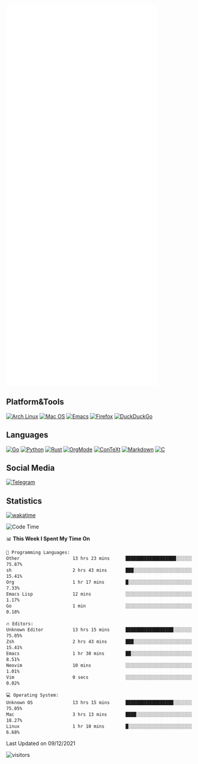 ![Metrics](https://github.com/SteamedFish/SteamedFish/blob/master/github-metrics.svg)

## Platform&Tools

[![Arch Linux](https://img.shields.io/badge/ArchLinux-1793D1?logo=arch-linux&logoColor=fff&style=flat-square)](https://archlinux.org/)
[![Mac OS](https://img.shields.io/badge/MacOS-000000?style=flat-square&logo=macos&logoColor=F0F0F0)](https://www.apple.com/macos/)
[![Emacs](https://img.shields.io/badge/Emacs-%237F5AB6.svg?&style=flat-square&logo=gnu-emacs&logoColor=white)](https://www.gnu.org/software/emacs/)
[![Firefox](https://img.shields.io/badge/Firefox-FF7139?style=flat-square&logo=Firefox-Browser&logoColor=white)](https://firefox.com/)
[![DuckDuckGo](https://img.shields.io/badge/DuckDuckGo-DE5833?style=flat-square&logo=DuckDuckGo&logoColor=white)](https://duckduckgo.com/)

## Languages

[![Go](https://img.shields.io/badge/Golang-%2300ADD8.svg?style=flat-square&logo=go&logoColor=white)](https://golang.org/)
[![Python](https://img.shields.io/badge/Python-3670A0?style=flat-square&logo=python&logoColor=ffdd54)](https://www.python.org/)
[![Rust](https://img.shields.io/badge/Rust-%23000000.svg?style=flat-square&logo=rust&logoColor=white)](https://www.rust-lang.org/)
[![OrgMode](https://img.shields.io/badge/OrgMode-%23000000.svg?style=flat-square&logo=org&logoColor=white)](https://orgmode.org/)
[![ConTeXt](https://img.shields.io/badge/ConTeXt-%23008080.svg?style=flat-square&logo=latex&logoColor=white)](https://contextgarden.net/)
[![Markdown](https://img.shields.io/badge/MarkDown-%23000000.svg?style=flat-square&logo=markdown&logoColor=white)](https://daringfireball.net/projects/markdown/)
[![C](https://img.shields.io/badge/C-%2300599C.svg?style=flat-square&logo=c&logoColor=white)](https://www.iso.org/standard/74528.html)

## Social Media

[![Telegram](https://img.shields.io/badge/SteamedFish-2CA5E0?style=social&logo=telegram&logoColor=white)](https://t.me/SteamedFish)

## Statistics
[![wakatime](https://wakatime.com/badge/user/168280d6-fcf2-4b4f-ad3a-dc4612f35b38.svg)](https://wakatime.com/@168280d6-fcf2-4b4f-ad3a-dc4612f35b38)

<!--START_SECTION:waka-->
![Code Time](http://img.shields.io/badge/Code%20Time-1%2C504%20hrs%2059%20mins-blue)

📊 **This Week I Spent My Time On** 

```text
💬 Programming Languages: 
Other                    13 hrs 23 mins      ███████████████████░░░░░░   75.87% 
sh                       2 hrs 43 mins       ███░░░░░░░░░░░░░░░░░░░░░░   15.41% 
Org                      1 hr 17 mins        █░░░░░░░░░░░░░░░░░░░░░░░░   7.33% 
Emacs Lisp               12 mins             ░░░░░░░░░░░░░░░░░░░░░░░░░   1.17% 
Go                       1 min               ░░░░░░░░░░░░░░░░░░░░░░░░░   0.18%

🔥 Editors: 
Unknown Editor           13 hrs 15 mins      ██████████████████░░░░░░░   75.05% 
Zsh                      2 hrs 43 mins       ███░░░░░░░░░░░░░░░░░░░░░░   15.41% 
Emacs                    1 hr 30 mins        ██░░░░░░░░░░░░░░░░░░░░░░░   8.51% 
Neovim                   10 mins             ░░░░░░░░░░░░░░░░░░░░░░░░░   1.01% 
Vim                      0 secs              ░░░░░░░░░░░░░░░░░░░░░░░░░   0.02%

💻 Operating System: 
Unknown OS               13 hrs 15 mins      ██████████████████░░░░░░░   75.05% 
Mac                      3 hrs 13 mins       ████░░░░░░░░░░░░░░░░░░░░░   18.27% 
Linux                    1 hr 10 mins        █░░░░░░░░░░░░░░░░░░░░░░░░   6.68%

```


 Last Updated on 09/12/2021
<!--END_SECTION:waka-->

![visitors](https://visitor-badge.laobi.icu/badge?page_id=SteamedFish.SteamedFish)
